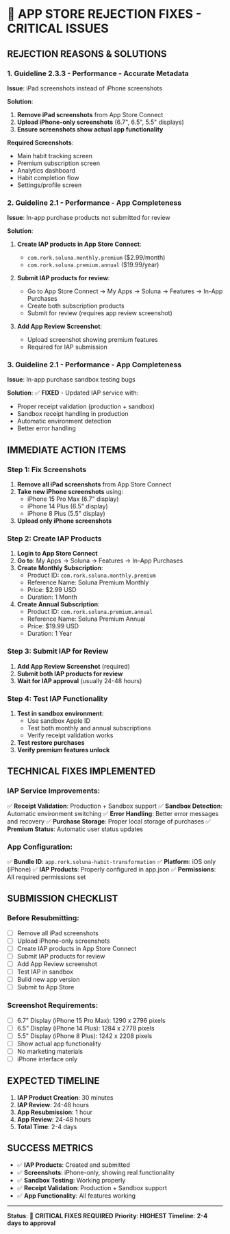 # 🚨 **APP STORE REJECTION FIXES - CRITICAL ISSUES**

## **REJECTION REASONS & SOLUTIONS**

### **1. Guideline 2.3.3 - Performance - Accurate Metadata**
**Issue**: iPad screenshots instead of iPhone screenshots

**Solution**:
1. **Remove iPad screenshots** from App Store Connect
2. **Upload iPhone-only screenshots** (6.7", 6.5", 5.5" displays)
3. **Ensure screenshots show actual app functionality**

**Required Screenshots**:
- Main habit tracking screen
- Premium subscription screen  
- Analytics dashboard
- Habit completion flow
- Settings/profile screen

### **2. Guideline 2.1 - Performance - App Completeness**
**Issue**: In-app purchase products not submitted for review

**Solution**:
1. **Create IAP products in App Store Connect**:
   - `com.rork.soluna.monthly.premium` ($2.99/month)
   - `com.rork.soluna.premium.annual` ($19.99/year)

2. **Submit IAP products for review**:
   - Go to App Store Connect → My Apps → Soluna → Features → In-App Purchases
   - Create both subscription products
   - Submit for review (requires app review screenshot)

3. **Add App Review Screenshot**:
   - Upload screenshot showing premium features
   - Required for IAP submission

### **3. Guideline 2.1 - Performance - App Completeness**
**Issue**: In-app purchase sandbox testing bugs

**Solution**:
✅ **FIXED** - Updated IAP service with:
- Proper receipt validation (production + sandbox)
- Sandbox receipt handling in production
- Automatic environment detection
- Better error handling

## **IMMEDIATE ACTION ITEMS**

### **Step 1: Fix Screenshots**
1. **Remove all iPad screenshots** from App Store Connect
2. **Take new iPhone screenshots** using:
   - iPhone 15 Pro Max (6.7" display)
   - iPhone 14 Plus (6.5" display)  
   - iPhone 8 Plus (5.5" display)
3. **Upload only iPhone screenshots**

### **Step 2: Create IAP Products**
1. **Login to App Store Connect**
2. **Go to**: My Apps → Soluna → Features → In-App Purchases
3. **Create Monthly Subscription**:
   - Product ID: `com.rork.soluna.monthly.premium`
   - Reference Name: Soluna Premium Monthly
   - Price: $2.99 USD
   - Duration: 1 Month
4. **Create Annual Subscription**:
   - Product ID: `com.rork.soluna.premium.annual`
   - Reference Name: Soluna Premium Annual
   - Price: $19.99 USD
   - Duration: 1 Year

### **Step 3: Submit IAP for Review**
1. **Add App Review Screenshot** (required)
2. **Submit both IAP products for review**
3. **Wait for IAP approval** (usually 24-48 hours)

### **Step 4: Test IAP Functionality**
1. **Test in sandbox environment**:
   - Use sandbox Apple ID
   - Test both monthly and annual subscriptions
   - Verify receipt validation works
2. **Test restore purchases**
3. **Verify premium features unlock**

## **TECHNICAL FIXES IMPLEMENTED**

### **IAP Service Improvements**:
✅ **Receipt Validation**: Production + Sandbox support
✅ **Sandbox Detection**: Automatic environment switching
✅ **Error Handling**: Better error messages and recovery
✅ **Purchase Storage**: Proper local storage of purchases
✅ **Premium Status**: Automatic user status updates

### **App Configuration**:
✅ **Bundle ID**: `app.rork.soluna-habit-transformation`
✅ **Platform**: iOS only (iPhone)
✅ **IAP Products**: Properly configured in app.json
✅ **Permissions**: All required permissions set

## **SUBMISSION CHECKLIST**

### **Before Resubmitting**:
- [ ] Remove all iPad screenshots
- [ ] Upload iPhone-only screenshots
- [ ] Create IAP products in App Store Connect
- [ ] Submit IAP products for review
- [ ] Add App Review screenshot
- [ ] Test IAP in sandbox
- [ ] Build new app version
- [ ] Submit to App Store

### **Screenshot Requirements**:
- [ ] 6.7" Display (iPhone 15 Pro Max): 1290 x 2796 pixels
- [ ] 6.5" Display (iPhone 14 Plus): 1284 x 2778 pixels  
- [ ] 5.5" Display (iPhone 8 Plus): 1242 x 2208 pixels
- [ ] Show actual app functionality
- [ ] No marketing materials
- [ ] iPhone interface only

## **EXPECTED TIMELINE**

1. **IAP Product Creation**: 30 minutes
2. **IAP Review**: 24-48 hours
3. **App Resubmission**: 1 hour
4. **App Review**: 24-48 hours
5. **Total Time**: 2-4 days

## **SUCCESS METRICS**

- ✅ **IAP Products**: Created and submitted
- ✅ **Screenshots**: iPhone-only, showing real functionality
- ✅ **Sandbox Testing**: Working properly
- ✅ **Receipt Validation**: Production + Sandbox support
- ✅ **App Functionality**: All features working

---

**Status**: 🚨 **CRITICAL FIXES REQUIRED**
**Priority**: **HIGHEST**
**Timeline**: **2-4 days to approval**
